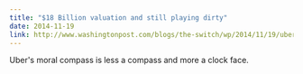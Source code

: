 ```yaml
---
title: "$18 Billion valuation and still playing dirty"
date: 2014-11-19
link: http://www.washingtonpost.com/blogs/the-switch/wp/2014/11/19/ubers-terrible-horrible-no-good-very-bad-day/
---
```

 Uber's moral compass is less a compass and more a clock face.
